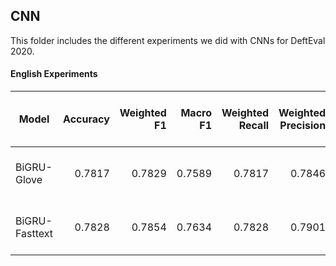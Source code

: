 ## CNN
This folder includes the different experiments we did with CNNs for DeftEval 2020.

#### English Experiments

| Model          | Accuracy  | Weighted F1 | Macro F1 | Weighted Recall| Weighted Precision| (tn, fp, fn, tp) |
| -------------- |----------:| -----------:| --------:| --------------:| -----------------:| ----------------:|
| BiGRU- Glove   | 0.7817    | 0.7829      | 0.7589   | 0.7817         |  0.7846           | 1442 267 311 628 |
| BiGRU- Fasttext| 0.7828    | 0.7854      | 0.7634   | 0.7828         |  0.7901           | 1416 238 337 657 |


